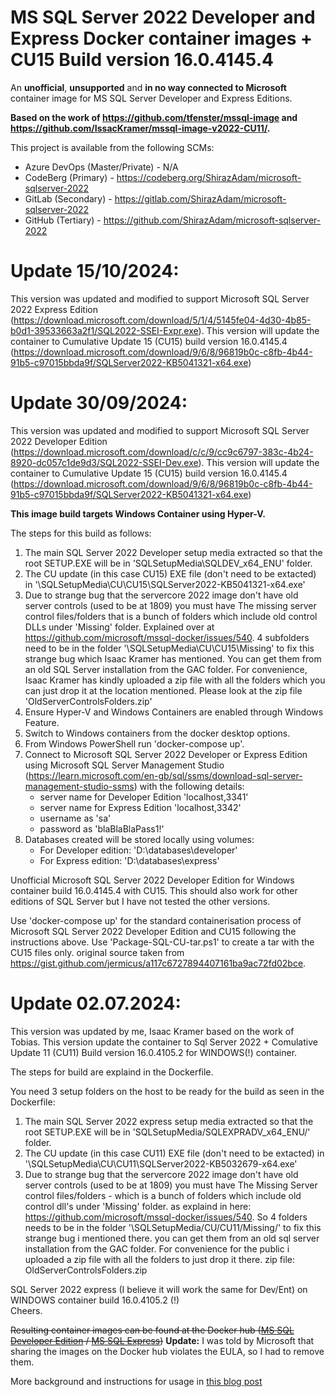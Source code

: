 # MS SQL Server 2022 Developer and Express Docker container images + CU15 Build version 16.0.4145.4
An **unofficial**, **unsupported** and **in no way connected to Microsoft** container image for MS SQL Server Developer and Express Editions.

**Based on the work of https://github.com/tfenster/mssql-image and https://github.com/IssacKramer/mssql-image-v2022-CU11/.**

This project is available from the following SCMs:
* Azure DevOps (Master/Private) - N/A
* CodeBerg (Primary) - https://codeberg.org/ShirazAdam/microsoft-sqlserver-2022
* GitLab (Secondary) - https://gitlab.com/ShirazAdam/microsoft-sqlserver-2022
* GitHub (Tertiary) - https://github.com/ShirazAdam/microsoft-sqlserver-2022

# Update 15/10/2024:
This version was updated and modified to support Microsoft SQL Server 2022 Express Edition (https://download.microsoft.com/download/5/1/4/5145fe04-4d30-4b85-b0d1-39533663a2f1/SQL2022-SSEI-Expr.exe).
This version will update the container to Cumulative Update 15 (CU15) build version 16.0.4145.4 (https://download.microsoft.com/download/9/6/8/96819b0c-c8fb-4b44-91b5-c97015bbda9f/SQLServer2022-KB5041321-x64.exe)

# Update 30/09/2024:
This version was updated and modified to support Microsoft SQL Server 2022 Developer Edition (https://download.microsoft.com/download/c/c/9/cc9c6797-383c-4b24-8920-dc057c1de9d3/SQL2022-SSEI-Dev.exe).
This version will update the container to Cumulative Update 15 (CU15) build version 16.0.4145.4 (https://download.microsoft.com/download/9/6/8/96819b0c-c8fb-4b44-91b5-c97015bbda9f/SQLServer2022-KB5041321-x64.exe)

**This image build targets Windows Container using Hyper-V.**

The steps for this build as follows:

1. The main SQL Server 2022 Developer setup media extracted so that the root SETUP.EXE will be in 'SQLSetupMedia\SQLDEV_x64_ENU\' folder.
2. The CU update (in this case CU15) EXE file (don't need to be extacted) in '\SQLSetupMedia\CU\CU15\SQLServer2022-KB5041321-x64.exe'
3. Due to strange bug that the servercore 2022 image don't have old server controls (used to be at 1809) you must have The missing server control files/folders that is a bunch of folders which include old control DLLs under 'Missing' folder. Explained over at https://github.com/microsoft/mssql-docker/issues/540. 4 subfolders need to be in the folder '\SQLSetupMedia\CU\CU15\Missing\' to fix this strange bug which Isaac Kramer has mentioned. You can get them from an old SQL Server installation from the GAC folder. For convenience, Isaac Kramer has kindly uploaded a zip file with all the folders which you can just drop it at the location mentioned. Please look at the zip file 'OldServerControlsFolders.zip'
4. Ensure Hyper-V and Windows Containers are enabled through Windows Feature.
5. Switch to Windows containers from the docker desktop options.
6. From Windows PowerShell run 'docker-compose up'.
7. Connect to Microsoft SQL Server 2022 Developer or Express Edition using Microsoft SQL Server Management Studio (https://learn.microsoft.com/en-gb/sql/ssms/download-sql-server-management-studio-ssms) with the following details:
    * server name for Developer Edition 'localhost,3341'
    * server name for Express Edition 'localhost,3342'
    * username as 'sa'
    * password as 'blaBlaBlaPass1!'
8. Databases created will be stored locally using volumes:
    * For Developer edition: 'D:\databases\developer\'
    * For Express edition: 'D:\databases\express\'

Unofficial Microsoft SQL Server 2022 Developer Edition for Windows container build 16.0.4145.4 with CU15. This should also work for other editions of SQL Server but I have not tested the other versions.

Use 'docker-compose up' for the standard containerisation process of Microsoft SQL Server 2022 Developer Edition and CU15 following the instructions above.
Use 'Package-SQL-CU-tar.ps1' to create a tar with the CU15 files only. original source taken from https://gist.github.com/jermicus/a117c6727894407161ba9ac72fd02bce. 



# Update 02.07.2024:
This version was updated by me, Isaac Kramer based on the work of Tobias.
This version update the container to Sql Server 2022 + Comulative Update 11 (CU11) Build version 16.0.4105.2
for WINDOWS(!) container.

The steps for build are explaind in the Dockerfile.

You need 3 setup folders on the host to be ready for the build as seen in the Dockerfile:

1. The main SQL Server 2022 express setup media extracted so that the root SETUP.EXE will be in 'SQLSetupMedia/SQLEXPRADV_x64_ENU/' folder.
2. The CU update (in this case CU11) EXE file (don't need to be extacted) in '\SQLSetupMedia\CU\CU11\SQLServer2022-KB5032679-x64.exe'
3. Due to strange bug that the servercore 2022 image don't have old server controls (used to be at 1809) you must 
    have The Missing Server control files/folders - which is a bunch of folders which include old control dll's under 'Missing' folder.
    as explaind in here:  https://github.com/microsoft/mssql-docker/issues/540.
   So 4 folders needs to be in the folder '\SQLSetupMedia/CU/CU11/Missing/' to fix this strange bug i mentioned there.
you can get them from an old sql server installation from the GAC folder.
For convenience for the public i  uploaded  a zip file with all the folders to just drop it there.
zip file: OldServerControlsFolders.zip

SQL Server 2022 express (I believe it will work the same for Dev/Ent) on WINDOWS container build 16.0.4105.2 (!)
<br/>
Cheers.

~~Resulting container images can be found at the Docker hub ([MS SQL Developer Edition](https://hub.docker.com/r/tobiasfenster/mssql-server-dev-unsupported/tags?page=1&ordering=last_updated) / [MS SQL Express](https://hub.docker.com/r/tobiasfenster/mssql-server-exp-unsupported/tags?page=1&ordering=last_updated))~~ **Update:** I was told by Microsoft that sharing the images on the Docker hub violates the EULA, so I had to remove them.

More background and instructions for usage in [this blog post](https://tobiasfenster.io/ms-sql-server-in-windows-containers)